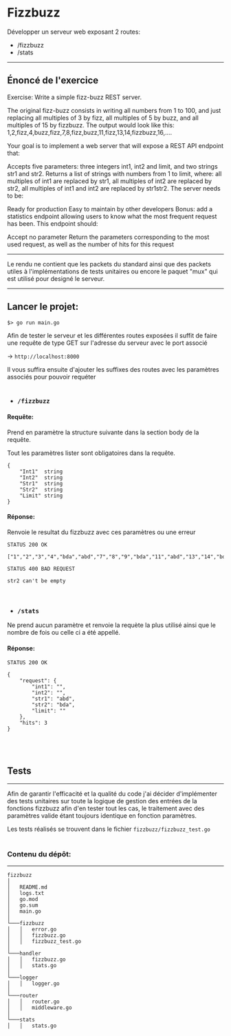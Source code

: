# Fizzbuzz

Développer un serveur web exposant 2 routes:

- /fizzbuzz
- /stats

---

## Énoncé de l'exercice

Exercise: Write a simple fizz-buzz REST server.

The original fizz-buzz consists in writing all numbers from 1 to 100, and just replacing all multiples of 3 by fizz, all multiples of 5 by buzz, and all multiples of 15 by fizzbuzz. The output would look like this: 1,2,fizz,4,buzz,fizz,7,8,fizz,buzz,11,fizz,13,14,fizzbuzz,16,....

Your goal is to implement a web server that will expose a REST API endpoint that:

Accepts five parameters: three integers int1, int2 and limit, and two strings str1 and str2.
Returns a list of strings with numbers from 1 to limit, where: all multiples of int1 are replaced by str1, all multiples of int2 are replaced by str2, all multiples of int1 and int2 are replaced by str1str2.
The server needs to be:

Ready for production
Easy to maintain by other developers
Bonus: add a statistics endpoint allowing users to know what the most frequent request has been. This endpoint should:

Accept no parameter
Return the parameters corresponding to the most used request, as well as the number of hits for this request

---

Le rendu ne contient que les packets du standard ainsi que des packets utiles à l'implémentations de tests unitaires ou encore le paquet "mux" qui est utilisé pour designé le serveur.

---

## Lancer le projet:

```
$> go run main.go
```

Afin de tester le serveur et les différentes routes exposées il suffit de faire une requête de type GET sur l'adresse du serveur avec le port associé

-> `http://localhost:8000`

Il vous suffira ensuite d'ajouter les suffixes des routes avec les paramètres associés pour pouvoir requéter
<br />
<br />

- ### `/fizzbuzz`

#### Requête:

Prend en paramètre la structure suivante dans la section body de la requête.

Tout les paramètres lister sont obligatoires dans la requête.

```
{
	"Int1"  string
	"Int2"  string
	"Str1"  string
	"Str2"  string
	"Limit" string
}
```

#### Réponse:

Renvoie le resultat du fizzbuzz avec ces paramètres ou une erreur

```
STATUS 200 OK

["1","2","3","4","bda","abd","7","8","9","bda","11","abd","13","14","bda","16"]
```

```
STATUS 400 BAD REQUEST

str2 can't be empty
```

<br />

- ### `/stats`

Ne prend aucun paramètre et renvoie la requète la plus utilisé ainsi que le nombre de fois ou celle ci a été appellé.

#### Réponse:

```
STATUS 200 OK

{
    "request": {
        "int1": "",
        "int2": "",
        "str1": "abd",
        "str2": "bda",
        "limit": ""
    },
    "hits": 3
}
```

<br />
<br />

## Tests

---

Afin de garantir l'efficacité et la qualité du code j'ai décider d'implémenter des tests unitaires sur toute la logique de gestion des entrées de la fonctions fizzbuzz afin d'en tester tout les cas, le traitement avec des paramètres valide étant toujours identique en fonction paramètres.

Les tests réalisés se trouvent dans le fichier `fizzbuzz/fizzbuzz_test.go`
<br />
<br />

### Contenu du dépôt:

---

```
fizzbuzz
│
│   README.md
│   logs.txt
│   go.mod
│   go.sum
│   main.go
│
└───fizzbuzz
│   │   error.go
│   │   fizzbuzz.go
│   │   fizzbuzz_test.go
│
└───handler
│   │   fizzbuzz.go
│   │   stats.go
│
└───logger
│   │   logger.go
│
└───router
│   │   router.go
│   │   middleware.go
│
└───stats
│   │   stats.go
```
